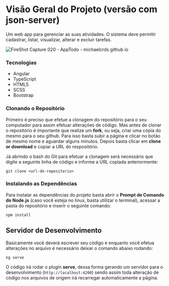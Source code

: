 # Visão Geral do Projeto (versão com json-server)

Um web app para gerenciar as suas atividades. O sistema deve permitir cadastrar, listar,  visualizar, alterar e excluir tarefas.

![FireShot Capture 020 - AppTodo - michaelcrds github io](https://user-images.githubusercontent.com/61437530/210280534-df4abed0-5343-4c73-9ee1-5fe0e093dd80.png)

### Tecnologias

- Angular
- TypeScript
- HTML5
- SCSS
- Bootstrap			 

### Clonando o Repositório

Primeiro é preciso que efetue a clonagem do repositório para o seu computador para assim efetuar alterações de código. Mas antes de clonar o repositório é importante que realize um **fork**, ou seja, criar uma cópia do mesmo para o seu github. Para isso basta subir a página e clicar no botão de mesmo nome e aguardar alguns minutos. Depois basta clicar em **clone or download** e copiar a URL do respositório.

Já abrindo o bash do Git para efetuar a clonagem será necessário que digite a seguinte linha de código e informe a URL copiada anteriormente:

```
git clone <url-do-repositorio>
```

### Instalando as Dependências

Para instalar as dependências do projeto basta abrir o **Prompt de Comando do Node.js** (caso você esteja no linux, basta utilizar o terminal), acessar a pasta do repositório e inserir o seguinte comando:

```
npm install
```

## Servidor de Desenvolvimento

Basicamente você deverá escrever seu código e enquanto você efetua alterações no arquivo é necessário deixar o comando abaixo rodando:

```
ng serve
```

O código irá rodar o plugin **serve**, dessa forma gerando um servidor para o desenvolvimento (`http://localhost:4200`) sendo assim toda alteração de código nos arquivos de origem irá recarregar automaticamente a página.
